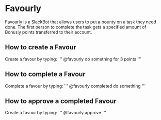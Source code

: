# Favourly

Favourly is a SlackBot that allows users to put a bounty on a task they need done. The first person to complete the task gets a specified amount of Bonusly points transferred to their account.

## How to create a Favour

Create a favour by typing:
'''
@favourly do something for 3 points
'''

## How to complete a Favour

Complete a favour by typing:
'''
@favourly completed do something
'''

## How to approve a completed Favour

Create a favour by typing:
'''
@favourly approve
'''
